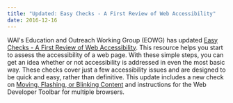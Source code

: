```yaml
---
title: "Updated: Easy Checks - A First Review of Web Accessibility"
date: 2016-12-16
---
```

<p>WAI's Education and Outreach Working Group (EOWG) has updated <a href="{{ "/test-evaluate/preliminary/" | relative_url }} ">Easy Checks - A First Review of Web Accessibility</a>. This resource helps you start to assess the accessibility of a web page. With these simple steps, you can get an idea whether or not accessibility is addressed in even the most basic way. These checks cover just a few accessibility issues and are designed to be quick and easy, rather than definitive. This update includes a new check on <a href="{{ "/test-evaluate/preliminary/" | relative_url }}#moving">Moving, Flashing, or Blinking Content</a> and instructions for the Web Developer Toolbar for multiple browsers.</p>